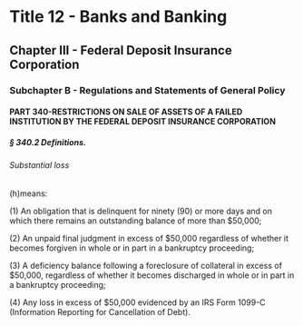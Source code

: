 
# Title 12 - Banks and Banking
## Chapter III - Federal Deposit Insurance Corporation
### Subchapter B - Regulations and Statements of General Policy
#### PART 340-RESTRICTIONS ON SALE OF ASSETS OF A FAILED INSTITUTION BY THE FEDERAL DEPOSIT INSURANCE CORPORATION
##### § 340.2 Definitions.
###### Substantial loss

(h)means:

(1) An obligation that is delinquent for ninety (90) or more days and on which there remains an outstanding balance of more than $50,000;

(2) An unpaid final judgment in excess of $50,000 regardless of whether it becomes forgiven in whole or in part in a bankruptcy proceeding;

(3) A deficiency balance following a foreclosure of collateral in excess of $50,000, regardless of whether it becomes discharged in whole or in part in a bankruptcy proceeding;

(4) Any loss in excess of $50,000 evidenced by an IRS Form 1099-C (Information Reporting for Cancellation of Debt).
